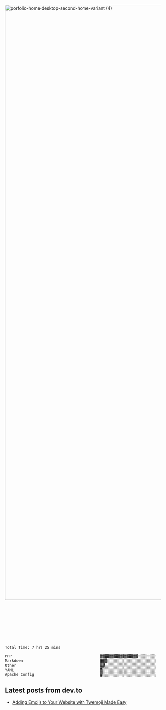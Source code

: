 <img width="1920" alt="porfolio-home-desktop-second-home-variant (4)" src="https://user-images.githubusercontent.com/44812120/231556360-1ee1d327-1a45-4bda-a93d-dd32a34149e4.png">
 
 
 
 
 
 <br><br><br><br><br><br><br>
<!--START_SECTION:waka-->

```txt
Total Time: 7 hrs 25 mins

PHP                                        ▓▓▓▓▓▓▓▓▓▓▓▓▓▓▓▓▓░░░░░░░░   66.31 %
Markdown                                   ▓▓▓░░░░░░░░░░░░░░░░░░░░░░   13.83 %
Other                                      ▓▓░░░░░░░░░░░░░░░░░░░░░░░   09.40 %
YAML                                       ▓░░░░░░░░░░░░░░░░░░░░░░░░   04.08 %
Apache Config                              ▓░░░░░░░░░░░░░░░░░░░░░░░░   03.99 %
```

<!--END_SECTION:waka-->

## Latest posts from dev.to
<!-- MEDIUM-STORY-LIST:START -->
- [Adding Emojis to Your Website with Twemoji Made Easy](https://dev.to/danielsebesta/adding-emojis-to-your-website-with-twemoji-made-easy-mc8)
<!-- MEDIUM-STORY-LIST:END -->

